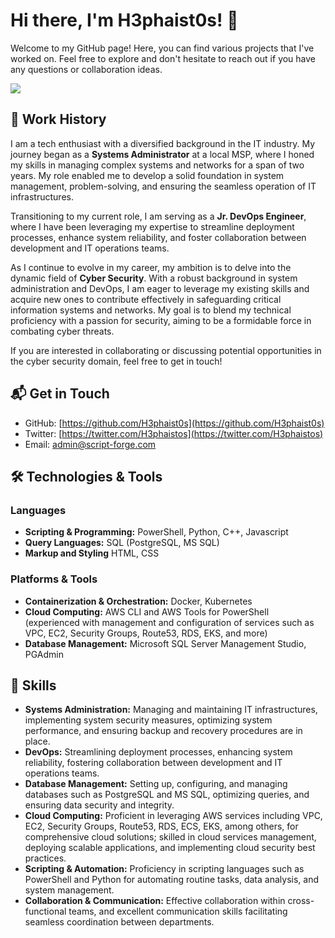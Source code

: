 # Hi there, I'm H3phaist0s! 👋

Welcome to my GitHub page! Here, you can find various projects that I've worked on. Feel free to explore and don't hesitate to reach out if you have any questions or collaboration ideas. 

![](https://komarev.com/ghpvc/?username=H3phaist0s)

## 🏢 Work History

I am a tech enthusiast with a diversified background in the IT industry. My journey began as a **Systems Administrator** at a local MSP, where I honed my skills in managing complex systems and networks for a span of two years. My role enabled me to develop a solid foundation in system management, problem-solving, and ensuring the seamless operation of IT infrastructures.

Transitioning to my current role, I am serving as a **Jr. DevOps Engineer**, where I have been leveraging my expertise to streamline deployment processes, enhance system reliability, and foster collaboration between development and IT operations teams.

As I continue to evolve in my career, my ambition is to delve into the dynamic field of **Cyber Security**. With a robust background in system administration and DevOps, I am eager to leverage my existing skills and acquire new ones to contribute effectively in safeguarding critical information systems and networks. My goal is to blend my technical proficiency with a passion for security, aiming to be a formidable force in combating cyber threats.

If you are interested in collaborating or discussing potential opportunities in the cyber security domain, feel free to get in touch!

## 📬 Get in Touch

- GitHub: [https://github.com/H3phaist0s](https://github.com/H3phaist0s)
- Twitter: [https://twitter.com/H3phaistos](https://twitter.com/H3phaistos)
- Email: admin@script-forge.com

## 🛠️ Technologies & Tools

### Languages
- **Scripting & Programming:** PowerShell, Python, C++, Javascript
- **Query Languages:** SQL (PostgreSQL, MS SQL)
- **Markup and Styling** HTML, CSS

### Platforms & Tools
- **Containerization & Orchestration:** Docker, Kubernetes
- **Cloud Computing:** AWS CLI and AWS Tools for PowerShell (experienced with management and configuration of services such as VPC, EC2, Security Groups, Route53, RDS, EKS, and more)
- **Database Management:** Microsoft SQL Server Management Studio, PGAdmin

## 🌟 Skills

- **Systems Administration:** Managing and maintaining IT infrastructures, implementing system security measures, optimizing system performance, and ensuring backup and recovery procedures are in place.
- **DevOps:** Streamlining deployment processes, enhancing system reliability, fostering collaboration between development and IT operations teams.
- **Database Management:** Setting up, configuring, and managing databases such as PostgreSQL and MS SQL, optimizing queries, and ensuring data security and integrity.
- **Cloud Computing:** Proficient in leveraging AWS services including VPC, EC2, Security Groups, Route53, RDS, ECS, EKS, among others, for comprehensive cloud solutions; skilled in cloud services management, deploying scalable applications, and implementing cloud security best practices.
- **Scripting & Automation:** Proficiency in scripting languages such as PowerShell and Python for automating routine tasks, data analysis, and system management.
- **Collaboration & Communication:** Effective collaboration within cross-functional teams, and excellent communication skills facilitating seamless coordination between departments.
